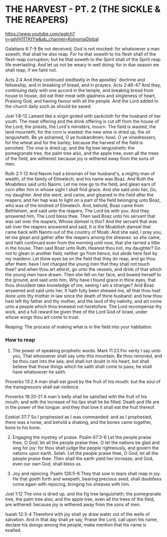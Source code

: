# THE HARVEST - PT. 2 (THE SICKLE & THE REAPERS)
https://www.youtube.com/watch?v=geVH11TKtYw&ab_channel=KoinoniaGlobal

Galatians 6:7-9 Be not deceived; God is not mocked: for whatsoever a man soweth, that shall he also reap.
For he that soweth to his flesh shall of the flesh reap corruption; but he that soweth to the Spirit shall of the Spirit reap life everlasting.
And let us not be weary in well doing: for in due season we shall reap, if we faint not.

Acts 2:4 And they continued stedfastly in the apostles' doctrine and fellowship, and in breaking of bread, and in prayers.
Acts 2:46-47 And they, continuing daily with one accord in the temple, and breaking bread from house to house, did eat their meat with gladness and singleness of heart,
Praising God, and having favour with all the people. And the Lord added to the church daily such as should be saved.

Joel 1:8-12 Lament like a virgin girded with sackcloth for the husband of her youth.
The meat offering and the drink offering is cut off from the house of the Lord; the priests, the Lord's ministers, mourn.
The field is wasted, the land mourneth; for the corn is wasted: the new wine is dried up, the oil languisheth.
Be ye ashamed, O ye husbandmen; howl, O ye vinedressers, for the wheat and for the barley; because the harvest of the field is perished.
The vine is dried up, and the fig tree languisheth; the pomegranate tree, the palm tree also, and the apple tree, even all the trees of the field, are withered: because joy is withered away from the sons of men.

Ruth 2:1-12 And Naomi had a kinsman of her husband's, a mighty man of wealth, of the family of Elimelech; and his name was Boaz.
And Ruth the Moabitess said unto Naomi, Let me now go to the field, and glean ears of corn after him in whose sight I shall find grace. And she said unto her, Go, my daughter.
And she went, and came, and gleaned in the field after the reapers: and her hap was to light on a part of the field belonging unto Boaz, who was of the kindred of Elimelech.
And, behold, Boaz came from Bethlehem, and said unto the reapers, The Lord be with you. And they answered him, The Lord bless thee.
Then said Boaz unto his servant that was set over the reapers, Whose damsel is this?
And the servant that was set over the reapers answered and said, It is the Moabitish damsel that came back with Naomi out of the country of Moab:
And she said, I pray you, let me glean and gather after the reapers among the sheaves: so she came, and hath continued even from the morning until now, that she tarried a little in the house.
Then said Boaz unto Ruth, Hearest thou not, my daughter? Go not to glean in another field, neither go from hence, but abide here fast by my maidens:
Let thine eyes be on the field that they do reap, and go thou after them: have I not charged the young men that they shall not touch thee? and when thou art athirst, go unto the vessels, and drink of that which the young men have drawn.
Then she fell on her face, and bowed herself to the ground, and said unto him, Why have I found grace in thine eyes, that thou shouldest take knowledge of me, seeing I am a stranger?
And Boaz answered and said unto her, It hath fully been shewed me, all that thou hast done unto thy mother in law since the death of thine husband: and how thou hast left thy father and thy mother, and the land of thy nativity, and art come unto a people which thou knewest not heretofore.
The Lord recompense thy work, and a full reward be given thee of the Lord God of Israel, under whose wings thou art come to trust.

Reaping: The process of making what is in the field into your habitation.

### How to reap
1. The power of speaking prophetic words.
  Mark 11:23 For verily I say unto you, That whosoever shall say unto this mountain, Be thou removed, and be thou cast into the sea; and shall not doubt in his heart, but shall believe that those things which he saith shall come to pass; he shall have whatsoever he saith.

  Proverbs 13:2 A man shall eat good by the fruit of his mouth: but the soul of the transgressors shall eat violence.

  Proverbs 18:20-21 A man's belly shall be satisfied with the fruit of his mouth; and with the increase of his lips shall he be filled.
  Death and life are in the power of the tongue: and they that love it shall eat the fruit thereof.

  Ezekiel 37:7 So I prophesied as I was commanded: and as I prophesied, there was a noise, and behold a shaking, and the bones came together, bone to his bone.

2. Engaging the mystrey of praise.
  Psalm 67:3-6 Let the people praise thee, O God; let all the people praise thee.
  O let the nations be glad and sing for joy: for thou shalt judge the people righteously, and govern the nations upon earth. Selah.
  Let the people praise thee, O God; let all the people praise thee.
  Then shall the earth yield her increase; and God, even our own God, shall bless us.

3. Joy and rejoicing.
  Psalm 126:5-6 They that sow in tears shall reap in joy.
  He that goeth forth and weepeth, bearing precious seed, shall doubtless come again with rejoicing, bringing his sheaves with him.

  Joel 1:12 The vine is dried up, and the fig tree languisheth; the pomegranate tree, the palm tree also, and the apple tree, even all the trees of the field, are withered: because joy is withered away from the sons of men.

  Isaiah 12:3-4 Therefore with joy shall ye draw water out of the wells of salvation.
  And in that day shall ye say, Praise the Lord, call upon his name, declare his doings among the people, make mention that his name is exalted.
